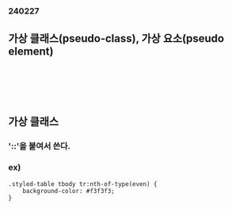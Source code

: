 ### 240227
## 가상 클래스(pseudo-class), 가상 요소(pseudo element)
### <br/><br/><br/>

## 가상 클래스
### '::'을 붙여서 쓴다.
### ex)
```
.styled-table tbody tr:nth-of-type(even) {
    background-color: #f3f3f3;
}
```
